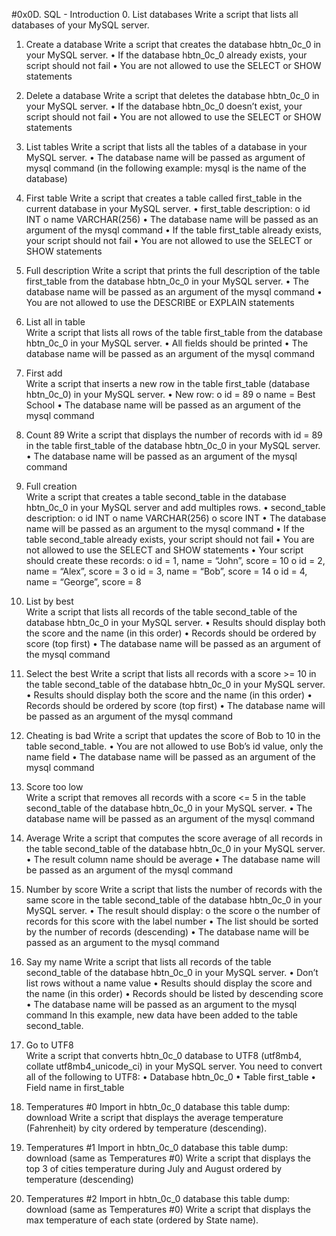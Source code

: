 #0x0D. SQL - Introduction
0.	List databases
 Write a script that lists all databases of your MySQL server.
1.	Create a database
Write a script that creates the database hbtn_0c_0 in your MySQL server.
•	If the database hbtn_0c_0 already exists, your script should not fail
•	You are not allowed to use the SELECT or SHOW statements
2.	Delete a database
Write a script that deletes the database hbtn_0c_0 in your MySQL server.
•	If the database hbtn_0c_0 doesn’t exist, your script should not fail
•	You are not allowed to use the SELECT or SHOW statements
3.	List tables
Write a script that lists all the tables of a database in your MySQL server.
•	The database name will be passed as argument of mysql command (in the following example: mysql is the name of the database)
4. First table
Write a script that creates a table called first_table in the current database in your MySQL server.
•	first_table description:
o	id INT
o	name VARCHAR(256)
•	The database name will be passed as an argument of the mysql command
•	If the table first_table already exists, your script should not fail
•	You are not allowed to use the SELECT or SHOW statements
5. Full description 
Write a script that prints the full description of the table first_table from the database hbtn_0c_0 in your MySQL server.
•	The database name will be passed as an argument of the mysql command
•	You are not allowed to use the DESCRIBE or EXPLAIN statements



6. List all in table	
Write a script that lists all rows of the table first_table from the database hbtn_0c_0 in your MySQL server.
•	All fields should be printed
•	The database name will be passed as an argument of the mysql command
7. First add	
Write a script that inserts a new row in the table first_table (database hbtn_0c_0) in your MySQL server.
•	New row:
o	id = 89
o	name = Best School
•	The database name will be passed as an argument of the mysql command
8. Count 89	
Write a script that displays the number of records with id = 89 in the table first_table of the database hbtn_0c_0 in your MySQL server.
•	The database name will be passed as an argument of the mysql command
9. Full creation	
Write a script that creates a table second_table in the database hbtn_0c_0 in your MySQL server and add multiples rows.
•	second_table description:
o	id INT
o	name VARCHAR(256)
o	score INT
•	The database name will be passed as an argument to the mysql command
•	If the table second_table already exists, your script should not fail
•	You are not allowed to use the SELECT and SHOW statements
•	Your script should create these records:
o	id = 1, name = “John”, score = 10
o	id = 2, name = “Alex”, score = 3
o	id = 3, name = “Bob”, score = 14
o	id = 4, name = “George”, score = 8





10. List by best	
Write a script that lists all records of the table second_table of the database hbtn_0c_0 in your MySQL server.
•	Results should display both the score and the name (in this order)
•	Records should be ordered by score (top first)
•	The database name will be passed as an argument of the mysql command
11. Select the best	
Write a script that lists all records with a score >= 10 in the table second_table of the database hbtn_0c_0 in your MySQL server.
•	Results should display both the score and the name (in this order)
•	Records should be ordered by score (top first)
•	The database name will be passed as an argument of the mysql command
12. Cheating is bad	
Write a script that updates the score of Bob to 10 in the table second_table.
•	You are not allowed to use Bob’s id value, only the name field
•	The database name will be passed as an argument of the mysql command
13. Score too low	
Write a script that removes all records with a score <= 5 in the table second_table of the database hbtn_0c_0 in your MySQL server.
•	The database name will be passed as an argument of the mysql command
14. Average	
Write a script that computes the score average of all records in the table second_table of the database hbtn_0c_0 in your MySQL server.
•	The result column name should be average
•	The database name will be passed as an argument of the mysql command
15. Number by score	
Write a script that lists the number of records with the same score in the table second_table of the database hbtn_0c_0 in your MySQL server.
•	The result should display:
o	the score
o	the number of records for this score with the label number
•	The list should be sorted by the number of records (descending)
•	The database name will be passed as an argument to the mysql command
16. Say my name	
Write a script that lists all records of the table second_table of the database hbtn_0c_0 in your MySQL server.
•	Don’t list rows without a name value
•	Results should display the score and the name (in this order)
•	Records should be listed by descending score
•	The database name will be passed as an argument to the mysql command
In this example, new data have been added to the table second_table.
17. Go to UTF8	
Write a script that converts hbtn_0c_0 database to UTF8 (utf8mb4, collate utf8mb4_unicode_ci) in your MySQL server.
You need to convert all of the following to UTF8:
•	Database hbtn_0c_0
•	Table first_table
•	Field name in first_table
18. Temperatures #0
Import in hbtn_0c_0 database this table dump: download
Write a script that displays the average temperature (Fahrenheit) by city ordered by temperature (descending).
19. Temperatures #1	
Import in hbtn_0c_0 database this table dump: download (same as Temperatures #0)
Write a script that displays the top 3 of cities temperature during July and August ordered by temperature (descending)
20. Temperatures #2	
Import in hbtn_0c_0 database this table dump: download (same as Temperatures #0)
Write a script that displays the max temperature of each state (ordered by State name).

